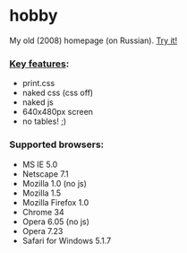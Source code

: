 # hobby
My old (2008) homepage (on Russian). [Try it!](https://vit-1.github.io/hobby/)

### [Key features](https://vit-1.github.io/hobby/viT/siteidea/):
- print.css
- naked css (css off)
- naked js
- 640x480px screen
- no tables! ;)

### Supported browsers:
- MS IE 5.0
- Netscape 7.1
- Mozilla 1.0 (no js)
- Mozilla 1.5
- Mozilla Firefox 1.0
- Chrome 34
- Opera 6.05 (no js)
- Opera 7.23
- Safari for Windows 5.1.7